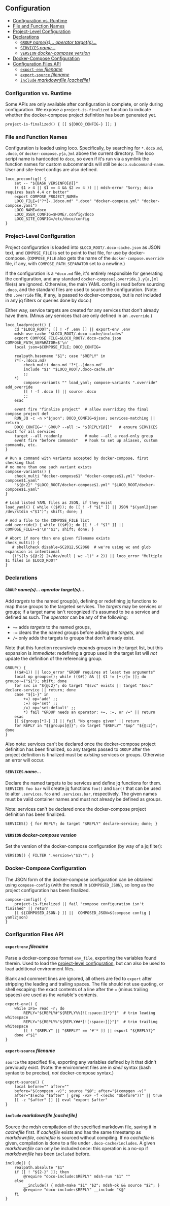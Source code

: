 ## Configuration

<!-- toc -->

- [Configuration vs. Runtime](#configuration-vs-runtime)
- [File and Function Names](#file-and-function-names)
- [Project-Level Configuration](#project-level-configuration)
- [Declarations](#declarations)
  * [`GROUP` *name(s)... operator target(s)...*](#group-names-operator-targets)
  * [`SERVICES` *name...*](#services-name)
  * [`VERSION` *docker-compose version*](#version-docker-compose-version)
- [Docker-Compose Configuration](#docker-compose-configuration)
- [Configuration Files API](#configuration-files-api)
  * [`export-env` *filename*](#export-env-filename)
  * [`export-source` *filename*](#export-source-filename)
  * [`include` *markdownfile [cachefile]*](#include-markdownfile-cachefile)

<!-- tocstop -->

### Configuration vs. Runtime

Some APIs are only available after configuration is complete, or only during configuration.  We expose a `project-is-finalized` function to indicate whether the docker-compose project definition has been generated yet.

```shell
project-is-finalized() { [[ ${DOCO_CONFIG-} ]]; }
```

### File and Function Names

Configuration is loaded using loco.  Specifically, by searching for `*.doco.md`, `.doco`, or `docker-compose.y{a,}ml` above the current directory.  The loco script name is hardcoded to `doco`, so even if it's run via a symlink the function names for custom subcommands will still be `doco.subcommand-name`.  User and site-level configs are also defined.

```shell
loco_preconfig() {
    set -- "${BASH_VERSINFO[@]}"
    (( $1 > 4 || $1 == 4 && $2 >= 4 )) || mdsh-error "Sorry; doco requires bash 4.4 or better"
    export COMPOSE_PROJECT_NAME=
    LOCO_FILE=("?*[-.]doco.md" ".doco" "docker-compose.yml" "docker-compose.yaml")
    LOCO_NAME=doco
    LOCO_USER_CONFIG=$HOME/.config/doco
    LOCO_SITE_CONFIG=/etc/doco/config
}
```

### Project-Level Configuration

Project configuration is loaded into `$LOCO_ROOT/.doco-cache.json` as JSON text, and `COMPOSE_FILE` is set to point to that file, for use by docker-compose.  (`COMPOSE_FILE` also gets the name of the `docker-compose.override` file, if any, with  `COMPOSE_PATH_SEPARATOR` set to a newline.)

If the configuration is a `*doco.md` file, it's entirely responsible for generating the configuration, and any standard `docker-compose{.override,}.y{a,}ml` file(s) are ignored.  Otherwise, the main YAML config is read before sourcing `.doco`, and the standard files are used to source the configuration.  (Note: the `.override` file, if any, is passed to docker-compose, but is *not* included in any jq filters or queries done by doco.)

Either way, service targets are created for any services that don't already have them.  (Minus any services that are only defined in an `.override`.)

```shell
loco_loadproject() {
    cd "$LOCO_ROOT"; [[ ! -f .env ]] || export-env .env
    mdsh-use-cache "$LOCO_ROOT/.doco-cache/includes"
    export COMPOSE_FILE=$LOCO_ROOT/.doco-cache.json COMPOSE_PATH_SEPARATOR=$'\n'
    local json=$COMPOSE_FILE; DOCO_CONFIG=

    realpath.basename "$1"; case "$REPLY" in
    ?*[-.]doco.md)
        check_multi doco.md '?*[-.]doco.md'
        include "$1" "$LOCO_ROOT/.doco-cache.sh"
        ;;
    *)
        compose-variants "" load_yaml; compose-variants ".override" add_override
        [[ ! -f .doco ]] || source .doco
        ;;
    esac

    event fire "finalize project"  # allow overriding the final compose project def
    RUN_JQ -c -n >"$json"; DOCO_CONFIG=$json; services-matching || return
    DOCO_CONFIG='' GROUP --all := "${REPLY[@]}"   # ensure SERVICES exist for all services
    target --all readonly          # make --all a read-only group
    event fire "before commands"   # hook to set up aliases, custom commands, etc.
}

# Run a command with variants accepted by docker-compose, first checking that
# no more than one such variant exists
compose-variants() {
    check_multi "docker-compose$1" "docker-compose$1.yml" "docker-compose$1.yaml"
    "${@:2}" "$LOCO_ROOT/docker-compose$1.yml" "$LOCO_ROOT/docker-compose$1.yaml"
}

# Load listed YAML files as JSON, if they exist
load_yaml() { while (($#)); do [[ ! -f "$1" ]] || JSON "$(yaml2json /dev/stdin <"$1")"; shift; done; }

# Add a file to the COMPOSE_FILE list
add_override() { while (($#)); do [[ ! -f "$1" ]] || COMPOSE_FILE+=$'\n'"$1"; shift; done; }

# Abort if more than one given filename exists
check_multi() {
   # shellcheck disable=SC2012,SC2068  # we're using wc and glob expansion is intentional
   (("$(ls ${@:2} 2>/dev/null | wc -l)" < 2)) || loco_error "Multiple $1 files in $LOCO_ROOT"
}
```

### Declarations

#### `GROUP` *name(s)... operator target(s)...*

Add *targets* to the named group(s), defining or redefining jq functions to map those groups to the targeted services.  The *targets* may be services or groups; if a target name isn't recognized it's assumed to be a service and defined as such.  The *operator* can be any of the following:

* `+=` adds *targets* to the named groups,
* `:=` clears the the named groups before adding the *targets*, and
* `/=` only adds the targets to groups that don't already exist.

Note that this function recursively expands groups in the target list, but this expansion is *immediate*: redefining a group used in the target list will *not* update the definition of the referencing group.

```shell
GROUP() {
    (($#>1)) || loco_error "GROUP requires at least two arguments"
    local op groups=(); while (($#)) && [[ $1 != [+:/]= ]]; do groups+=("$1"); shift; done
    for svc in "${@:2}"; do target "$svc" exists || target "$svc" declare-service || return; done
    case "${1-}" in
        +=) op='add' ;;
        :=) op='set' ;;
        /=) op='set-default' ;;
        *) fail "GROUP needs an operator: +=, :=, or /=" || return
    esac
    [[ ${groups[*]-} ]] || fail "No groups given" || return
    for REPLY in "${groups[@]}"; do target "$REPLY" "$op" "${@:2}"; done
}
```

Also note: services can't be declared once the docker-compose project definition has been finalized, so any targets passed to `GROUP` after the project definition is finalized must be *existing* services or groups.  Otherwise an error will occur.

#### `SERVICES` *name...*

Declare the named targets to be services and define jq functions for them.  `SERVICES foo bar` will create jq functions `foo()` and `bar()` that can be used to alter `.services.foo` and `.services.bar`, respectively.  The given names must be valid container names and must not already be defined as groups.

Note: services can't be declared once the docker-compose project definition has been finalized.

```shell
SERVICES() { for REPLY; do target "$REPLY" declare-service; done; }
```

#### `VERSION` *docker-compose version*

Set the version of the docker-compose configuration (by way of a jq filter):

```shell
VERSION() { FILTER ".version=\"$1\""; }
```

### Docker-Compose Configuration

The JSON form of the docker-compose configuration can be obtained using `compose-config` (with the result in `$COMPOSED_JSON`), so long as the project configuration has been finalized.

```shell
compose-config() {
	project-is-finalized || fail "compose configuration isn't finished" || return
	[[ ${COMPOSED_JSON-} ]] ||	COMPOSED_JSON=$(compose config | yaml2json)
}
```

### Configuration Files API

#### `export-env` *filename*

Parse a docker-compose format `env_file`, exporting the variables found therein.  Used to load the [project-level configuration](#project-level-configuration), but can also be used to load additional environment files.

Blank and comment lines are ignored, all others are fed to `export` after stripping the leading and trailing spaces.  The file should not use quoting, or shell escaping: the exact contents of a line after the `=` (minus trailing spaces) are used as the variable's contents.

```shell
export-env() {
    while IFS= read -r; do
        REPLY="${REPLY#"${REPLY%%[![:space:]]*}"}"  # trim leading whitespace
        REPLY="${REPLY%"${REPLY##*[![:space:]]}"}"  # trim trailing whitespace
        [[ ! "$REPLY" || "$REPLY" == '#'* ]] || export "${REPLY?}"
    done <"$1"
}
```

#### `export-source` *filename*

`source` the specified file, exporting any variables defined by it that didn't previously exist.  (Note: the environment files are in *shell* syntax (bash syntax to be precise), *not* docker-compose syntax.)

```shell
export-source() {
    local before="" after=""
    before="$(compgen -v)"; source "$@"; after="$(compgen -v)"
    after="$(echo "$after" | grep -vxF -f <(echo "$before"))" || true
    [[ -z "$after" ]] || eval "export $after"
}
```

#### `include` *markdownfile [cachefile]*

Source the mdsh compilation  of the specified markdown file, saving it in *cachefile* first.  If *cachefile* exists and has the same timestamp as *markdownfile*, *cachefile* is sourced without compiling.  If no *cachefile* is given, compilation is done to a file under `.doco-cache/includes`.  A given *markdownfile* can only be included once: this operation is a no-op if *markdownfile* has been `include`d  before.

```shell
include() {
    realpath.absolute "$1"
    if [[ ! "${2-}" ]]; then
        @require "doco-include:$REPLY" mdsh-run "$1" ""
    else
        __include() { mdsh-make "$1" "$2"; mdsh-ok && source "$2"; }
        @require "doco-include:$REPLY" __include "$@"
    fi
}
```

